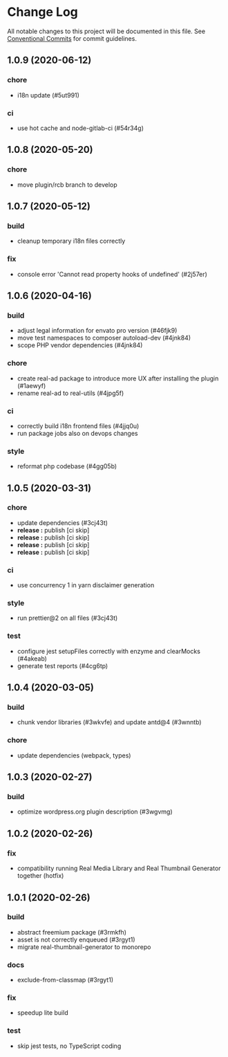 # Change Log

All notable changes to this project will be documented in this file.
See [Conventional Commits](https://conventionalcommits.org) for commit guidelines.

## 1.0.9 (2020-06-12)


### chore

* i18n update (#5ut991)


### ci

* use hot cache and node-gitlab-ci (#54r34g)





## 1.0.8 (2020-05-20)


### chore

* move plugin/rcb branch to develop





## 1.0.7 (2020-05-12)


### build

* cleanup temporary i18n files correctly


### fix

* console error 'Cannot read property hooks of undefined' (#2j57er)





## 1.0.6 (2020-04-16)


### build

* adjust legal information for envato pro version (#46fjk9)
* move test namespaces to composer autoload-dev (#4jnk84)
* scope PHP vendor dependencies (#4jnk84)


### chore

* create real-ad package to introduce more UX after installing the plugin (#1aewyf)
* rename real-ad to real-utils (#4jpg5f)


### ci

* correctly build i18n frontend files (#4jjq0u)
* run package jobs also on devops changes


### style

* reformat php codebase (#4gg05b)





## 1.0.5 (2020-03-31)


### chore

* update dependencies (#3cj43t)
* **release :** publish [ci skip]
* **release :** publish [ci skip]
* **release :** publish [ci skip]
* **release :** publish [ci skip]


### ci

* use concurrency 1 in yarn disclaimer generation


### style

* run prettier@2 on all files (#3cj43t)


### test

* configure jest setupFiles correctly with enzyme and clearMocks (#4akeab)
* generate test reports (#4cg6tp)





## 1.0.4 (2020-03-05)


### build

* chunk vendor libraries (#3wkvfe) and update antd@4 (#3wnntb)


### chore

* update dependencies (webpack, types)





## 1.0.3 (2020-02-27)


### build

* optimize wordpress.org plugin description (#3wgvmg)





## 1.0.2 (2020-02-26)


### fix

* compatibility running Real Media Library and Real Thumbnail Generator together (hotfix)





## 1.0.1 (2020-02-26)


### build

* abstract freemium package (#3rmkfh)
* asset is not correctly enqueued (#3rgyt1)
* migrate real-thumbnail-generator to monorepo


### docs

* exclude-from-classmap (#3rgyt1)


### fix

* speedup lite build


### test

* skip jest tests, no TypeScript coding
